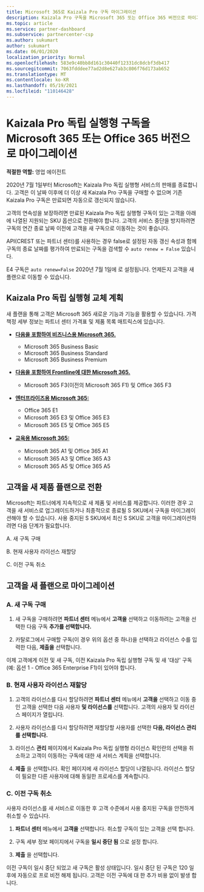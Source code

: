 ```yaml
---
title: Microsoft 365로 Kaizala Pro 구독 마이그레이션
description: Kaizala Pro 구독을 Microsoft 365 또는 Office 365 버전으로 마이그레이션하는 방법을 알아봅니다. 고객 전환에 대한 자세한 내용은 이 문서를 읽어보세요.
ms.topic: article
ms.service: partner-dashboard
ms.subservice: partnercenter-csp
ms.author: sukumart
author: sukumart
ms.date: 06/01/2020
localization_priority: Normal
ms.openlocfilehash: 583e9c40bb8d161c30440f12331dc8dcbf3db417
ms.sourcegitcommit: 7063fdddee77ad2d8e627ab3c806f76d173ab652
ms.translationtype: MT
ms.contentlocale: ko-KR
ms.lasthandoff: 05/19/2021
ms.locfileid: "110146428"
---
```

# <a name="migrate-kaizala-pro-standalone-subscriptions-to-microsoft-365-or-office-365-versions"></a>Kaizala Pro 독립 실행형 구독을 Microsoft 365 또는 Office 365 버전으로 마이그레이션

**적절한 역할:** 영업 에이전트

2020년 7월 1일부터 Microsoft는 Kaizala Pro 독립 실행형 서비스의 판매를 종료합니다. 고객은 이 날짜 이후에 더 이상 새 Kaizala Pro 구독을 구매할 수 없으며 기존 Kaizala Pro 구독은 만료되면 자동으로 갱신되지 않습니다.

고객의 연속성을 보장하려면 만료된 Kaizala Pro 독립 실행형 구독이 있는 고객을 아래에 나열된 지원되는 SKU 옵션으로 전환해야 합니다. 고객의 서비스 중단을 방지하려면 구독의 연간 종료 날짜 이전에 고객을 새 구독으로 이동하는 것이 좋습니다.

API(CREST 또는 파트너 센터)를 사용하는 경우 false로 설정된 자동 갱신 속성과 함께 구독의 종료 날짜를 평가하여 만료되는 구독을 검색할 수 `auto renew = False` 있습니다.

E4 구독은 `auto renew=False` 2020년 7월 1일에 로 설정됩니다. 언제든지 고객을 새 플랜으로 이동할 수 있습니다.

## <a name="kaizala-pro-standalone-replacement-plans"></a>Kaizala Pro 독립 실행형 교체 계획

새 플랜을 통해 고객은 Microsoft 365 새로운 기능과 기능을 활용할 수 있습니다. 가격 책정 세부 정보는 파트너 센터 가격표 및 제품 목록 매트릭스에 있습니다.

- [**다음을 포함하여 비즈니스용 Microsoft 365.**](https://www.microsoft.com/microsoft-365/compare-all-microsoft-365-products?&activetab=tab:primaryr2)  
   - Microsoft 365 Business Basic
   - Microsoft 365 Business Standard
   - Microsoft 365 Business Premium
    
- [**다음을 포함하여 Frontline에 대한 Microsoft 365.**](https://www.microsoft.com/microsoft-365/microsoft-365-enterprise-f3?activetab=pivot:overviewtab)
   - Microsoft 365 F3(이전의 Microsoft 365 F1) 및 Office 365 F3
    
- [**엔터프라이즈용 Microsoft 365:**](https://www.microsoft.com/microsoft-365/compare-microsoft-365-enterprise-plans) 
   - Office 365 E1
   - Microsoft 365 E3 및 Office 365 E3
   - Microsoft 365 E5 및 Office 365 E5

- [**교육용 Microsoft 365:**](https://www.microsoft.com/education/buy-license/microsoft365) 
    - Microsoft 365 A1 및 Office 365 A1
    - Microsoft 365 A3 및 Office 365 A3
    - Microsoft 365 A5 및 Office 365 A5

## <a name="transition-customers-to-new-product-plans"></a>고객을 새 제품 플랜으로 전환

Microsoft는 파트너에게 지속적으로 새 제품 및 서비스를 제공합니다. 이러한 경우 고객을 새 서비스로 업그레이드하거나 최종적으로 종료될 S SKU에서 구독을 마이그레이션해야 할 수 있습니다. 사용 중지된 S SKU에서 최신 S SKU로 고객을 마이그레이션하려면 다음 단계가 필요합니다.

A. 새 구독 구매

B. 현재 사용자 라이선스 재할당

C. 이전 구독 취소


## <a name="migrate-your-customers-to-new-plans"></a>고객을 새 플랜으로 마이그레이션

### <a name="a-purchase-the-new-subscription"></a>A. 새 구독 구매

1. 새 구독을 구매하려면 **파트너 센터** 메뉴에서 **고객을** 선택하고 이동하려는 고객을 선택한 다음 구독 **추가를 선택합니다.**

2. 카탈로그에서 구매할 구독(이 경우 위의 옵션 중 하나)을 선택하고 라이선스 수를 입력한 다음, **제출을** 선택합니다.

이제 고객에게 이전 및 새 구독, 이전 Kaizala Pro 독립 실행형 구독 및 새 '대상' 구독(예: 옵션 1 - Office 365 Enterprise F1)이 있어야 합니다.

### <a name="b-reassign-current-user-licenses"></a>B. 현재 사용자 라이선스 재할당

1. 고객의 라이선스를 다시 할당하려면 **파트너 센터** 메뉴에서 **고객을** 선택하고 이동 중인 고객을 선택한 다음 사용자 **및 라이선스를** 선택합니다. 고객의 사용자 및 라이선스 페이지가 열립니다.

2. 사용자 라이선스를 다시 할당하려면 재할당할 사용자를 선택한 **다음, 라이선스 관리를 선택합니다.**

3. 라이선스 **관리** 페이지에서 Kaizala Pro 독립 실행형 라이선스 확인란의 선택을 취소하고 고객이 이동하는 구독에 대한 새 서비스 계획을 선택합니다.

4.  **제출** 을 선택합니다. 확인 페이지에 새 라이선스 할당이 나열됩니다. 라이선스 할당이 필요한 다른 사용자에 대해 동일한 프로세스를 계속합니다.

### <a name="c-cancel-old-subscription"></a>C. 이전 구독 취소

사용자 라이선스를 새 서비스로 이동한 후 고객 수준에서 사용 중지된 구독을 안전하게 취소할 수 있습니다.

1.  **파트너 센터** 메뉴에서 **고객을** 선택합니다. 취소할 구독이 있는 고객을 선택 합니다.

2.  구독 세부 정보 페이지에서 구독을 **일시 중단 됨** 으로 설정 합니다.

3.  **제출** 을 선택합니다.

이전 구독이 일시 중단 되었고 새 구독은 활성 상태입니다. 일시 중단 된 구독은 120 일 후에 자동으로 프로 비전 해제 됩니다. 고객은 이전 구독에 대 한 추가 비용 없이 발생 합니다.
